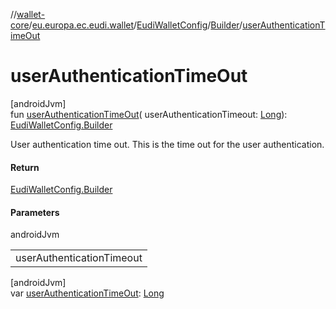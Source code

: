 //[wallet-core](../../../../index.md)/[eu.europa.ec.eudi.wallet](../../index.md)/[EudiWalletConfig](../index.md)/[Builder](index.md)/[userAuthenticationTimeOut](user-authentication-time-out.md)

# userAuthenticationTimeOut

[androidJvm]\
fun [userAuthenticationTimeOut](user-authentication-time-out.md)(
userAuthenticationTimeout: [Long](https://kotlinlang.org/api/latest/jvm/stdlib/kotlin/-long/index.html)): [EudiWalletConfig.Builder](index.md)

User authentication time out. This is the time out for the user authentication.

#### Return

[EudiWalletConfig.Builder](index.md)

#### Parameters

androidJvm

|                           |
|---------------------------|
| userAuthenticationTimeout |

[androidJvm]\
var [userAuthenticationTimeOut](user-authentication-time-out.md): [Long](https://kotlinlang.org/api/latest/jvm/stdlib/kotlin/-long/index.html)

